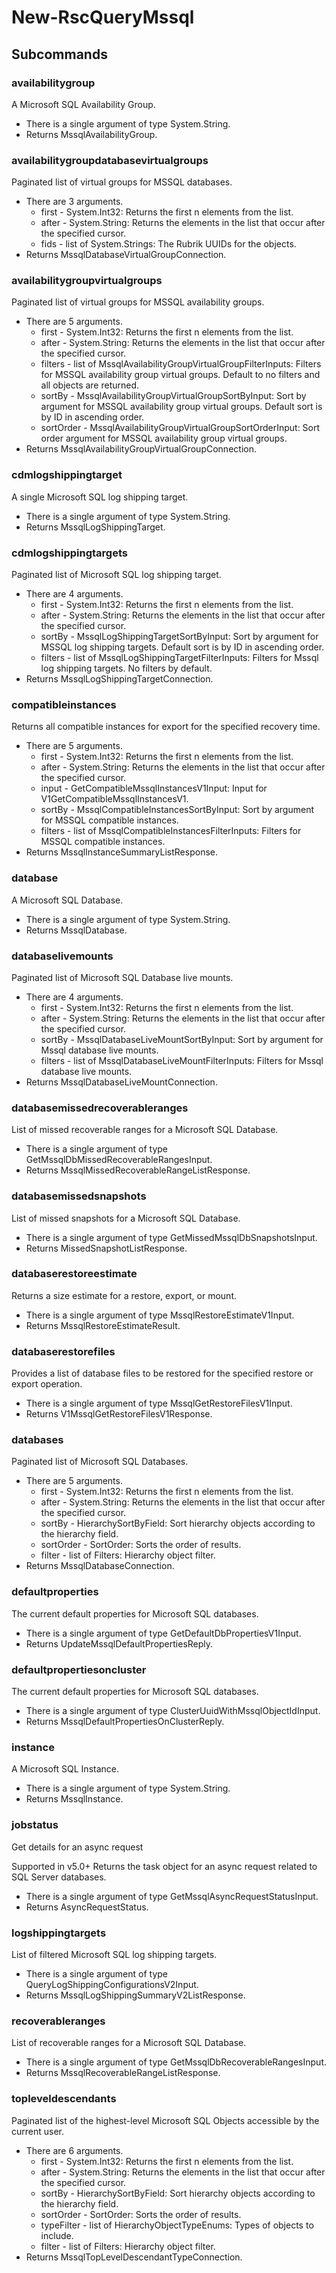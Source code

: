# New-RscQueryMssql
## Subcommands
### availabilitygroup
A Microsoft SQL Availability Group.

- There is a single argument of type System.String.
- Returns MssqlAvailabilityGroup.
### availabilitygroupdatabasevirtualgroups
Paginated list of virtual groups for MSSQL databases.

- There are 3 arguments.
    - first - System.Int32: Returns the first n elements from the list.
    - after - System.String: Returns the elements in the list that occur after the specified cursor.
    - fids - list of System.Strings: The Rubrik UUIDs for the objects.
- Returns MssqlDatabaseVirtualGroupConnection.
### availabilitygroupvirtualgroups
Paginated list of virtual groups for MSSQL availability groups.

- There are 5 arguments.
    - first - System.Int32: Returns the first n elements from the list.
    - after - System.String: Returns the elements in the list that occur after the specified cursor.
    - filters - list of MssqlAvailabilityGroupVirtualGroupFilterInputs: Filters for MSSQL availability group virtual groups. Default to no filters and all objects are returned.
    - sortBy - MssqlAvailabilityGroupVirtualGroupSortByInput: Sort by argument for MSSQL availability group virtual groups. Default sort is by ID in ascending order.
    - sortOrder - MssqlAvailabilityGroupVirtualGroupSortOrderInput: Sort order argument for MSSQL availability group virtual groups.
- Returns MssqlAvailabilityGroupVirtualGroupConnection.
### cdmlogshippingtarget
A single Microsoft SQL log shipping target.

- There is a single argument of type System.String.
- Returns MssqlLogShippingTarget.
### cdmlogshippingtargets
Paginated list of Microsoft SQL log shipping target.

- There are 4 arguments.
    - first - System.Int32: Returns the first n elements from the list.
    - after - System.String: Returns the elements in the list that occur after the specified cursor.
    - sortBy - MssqlLogShippingTargetSortByInput: Sort by argument for MSSQL log shipping targets. Default sort is by ID in ascending order.
    - filters - list of MssqlLogShippingTargetFilterInputs: Filters for Mssql log shipping targets. No filters by default.
- Returns MssqlLogShippingTargetConnection.
### compatibleinstances
Returns all compatible instances for export for the specified recovery time.

- There are 5 arguments.
    - first - System.Int32: Returns the first n elements from the list.
    - after - System.String: Returns the elements in the list that occur after the specified cursor.
    - input - GetCompatibleMssqlInstancesV1Input: Input for V1GetCompatibleMssqlInstancesV1.
    - sortBy - MssqlCompatibleInstancesSortByInput: Sort by argument for MSSQL compatible instances.
    - filters - list of MssqlCompatibleInstancesFilterInputs: Filters for MSSQL compatible instances.
- Returns MssqlInstanceSummaryListResponse.
### database
A Microsoft SQL Database.

- There is a single argument of type System.String.
- Returns MssqlDatabase.
### databaselivemounts
Paginated list of Microsoft SQL Database live mounts.

- There are 4 arguments.
    - first - System.Int32: Returns the first n elements from the list.
    - after - System.String: Returns the elements in the list that occur after the specified cursor.
    - sortBy - MssqlDatabaseLiveMountSortByInput: Sort by argument for Mssql database live mounts.
    - filters - list of MssqlDatabaseLiveMountFilterInputs: Filters for Mssql database live mounts.
- Returns MssqlDatabaseLiveMountConnection.
### databasemissedrecoverableranges
List of missed recoverable ranges for a Microsoft SQL Database.

- There is a single argument of type GetMssqlDbMissedRecoverableRangesInput.
- Returns MssqlMissedRecoverableRangeListResponse.
### databasemissedsnapshots
List of missed snapshots for a Microsoft SQL Database.

- There is a single argument of type GetMissedMssqlDbSnapshotsInput.
- Returns MissedSnapshotListResponse.
### databaserestoreestimate
Returns a size estimate for a restore, export, or mount.

- There is a single argument of type MssqlRestoreEstimateV1Input.
- Returns MssqlRestoreEstimateResult.
### databaserestorefiles
Provides a list of database files to be restored for the specified restore or export operation.

- There is a single argument of type MssqlGetRestoreFilesV1Input.
- Returns V1MssqlGetRestoreFilesV1Response.
### databases
Paginated list of Microsoft SQL Databases.

- There are 5 arguments.
    - first - System.Int32: Returns the first n elements from the list.
    - after - System.String: Returns the elements in the list that occur after the specified cursor.
    - sortBy - HierarchySortByField: Sort hierarchy objects according to the hierarchy field.
    - sortOrder - SortOrder: Sorts the order of results.
    - filter - list of Filters: Hierarchy object filter.
- Returns MssqlDatabaseConnection.
### defaultproperties
The current default properties for Microsoft SQL databases.

- There is a single argument of type GetDefaultDbPropertiesV1Input.
- Returns UpdateMssqlDefaultPropertiesReply.
### defaultpropertiesoncluster
The current default properties for Microsoft SQL databases.

- There is a single argument of type ClusterUuidWithMssqlObjectIdInput.
- Returns MssqlDefaultPropertiesOnClusterReply.
### instance
A Microsoft SQL Instance.

- There is a single argument of type System.String.
- Returns MssqlInstance.
### jobstatus
Get details for an async request

Supported in v5.0+
Returns the task object for an async request related to SQL Server databases.

- There is a single argument of type GetMssqlAsyncRequestStatusInput.
- Returns AsyncRequestStatus.
### logshippingtargets
List of filtered Microsoft SQL log shipping targets.

- There is a single argument of type QueryLogShippingConfigurationsV2Input.
- Returns MssqlLogShippingSummaryV2ListResponse.
### recoverableranges
List of recoverable ranges for a Microsoft SQL Database.

- There is a single argument of type GetMssqlDbRecoverableRangesInput.
- Returns MssqlRecoverableRangeListResponse.
### topleveldescendants
Paginated list of the highest-level Microsoft SQL Objects accessible by the current user.

- There are 6 arguments.
    - first - System.Int32: Returns the first n elements from the list.
    - after - System.String: Returns the elements in the list that occur after the specified cursor.
    - sortBy - HierarchySortByField: Sort hierarchy objects according to the hierarchy field.
    - sortOrder - SortOrder: Sorts the order of results.
    - typeFilter - list of HierarchyObjectTypeEnums: Types of objects to include.
    - filter - list of Filters: Hierarchy object filter.
- Returns MssqlTopLevelDescendantTypeConnection.
